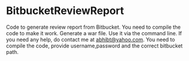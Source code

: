 # BitbucketReviewReport
Code to generate review report from Bitbucket. You need to compile the code to make it work.
Generate a war file.
Use it via the command line.
If you need any help, do contact me at abhibt@yahoo.com.
You need to compile the code, provide username,password and the correct bitbucket path.
